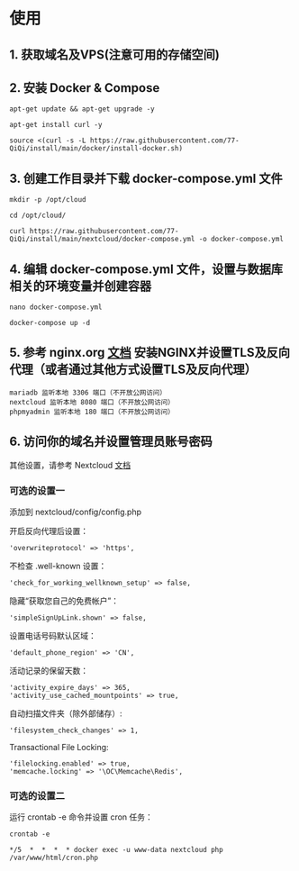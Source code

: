 # 使用

## 1. 获取域名及VPS(注意可用的存储空间)


## 2. 安装 Docker & Compose

```
apt-get update && apt-get upgrade -y

apt-get install curl -y

source <(curl -s -L https://raw.githubusercontent.com/77-QiQi/install/main/docker/install-docker.sh)
```


## 3. 创建工作目录并下载 docker-compose.yml 文件

```
mkdir -p /opt/cloud

cd /opt/cloud/

curl https://raw.githubusercontent.com/77-QiQi/install/main/nextcloud/docker-compose.yml -o docker-compose.yml
```

## 4. 编辑 docker-compose.yml 文件，设置与数据库相关的环境变量并创建容器

```
nano docker-compose.yml

docker-compose up -d
```

## 5. 参考 nginx.org <a href="https://nginx.org/en/linux_packages.html">文档</a> 安装NGINX并设置TLS及反向代理（或者通过其他方式设置TLS及反向代理）

```
mariadb 监听本地 3306 端口（不开放公网访问）
nextcloud 监听本地 8080 端口（不开放公网访问）
phpmyadmin 监听本地 180 端口（不开放公网访问）
```

## 6. 访问你的域名并设置管理员账号密码

其他设置，请参考 Nextcloud <a href="https://docs.nextcloud.com/server/latest/admin_manual/contents.html">文档</a>

### 可选的设置一

添加到 nextcloud/config/config.php

开启反向代理后设置：
```
'overwriteprotocol' => 'https',
```

不检查 .well-known 设置：
```
'check_for_working_wellknown_setup' => false,
```

隐藏“获取您自己的免费帐户”：
```
'simpleSignUpLink.shown' => false,
```

设置电话号码默认区域：
```
'default_phone_region' => 'CN',
```

活动记录的保留天数：
```
'activity_expire_days' => 365,
'activity_use_cached_mountpoints' => true,
```

自动扫描文件夹（除外部储存）:
```
'filesystem_check_changes' => 1,
```

Transactional File Locking:
```
'filelocking.enabled' => true,
'memcache.locking' => '\OC\Memcache\Redis',
```

### 可选的设置二

运行 crontab -e 命令并设置 cron 任务：
```
crontab -e

*/5  *  *  *  * docker exec -u www-data nextcloud php /var/www/html/cron.php
```
